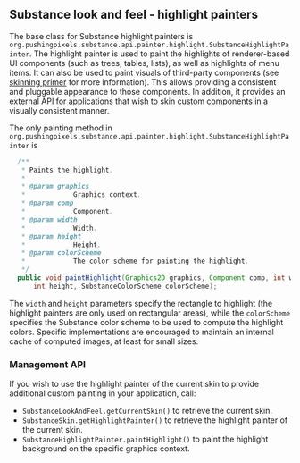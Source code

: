 ## Substance look and feel - highlight painters

The base class for Substance highlight painters is `org.pushingpixels.substance.api.painter.highlight.SubstanceHighlightPainter`. The highlight painter is used to paint the highlights of renderer-based UI components (such as trees, tables, lists), as well as highlights of menu items. It can also be used to paint visuals of third-party components (see [skinning primer](custom-skinning.md) for more information). This allows providing a consistent and pluggable appearance to those components. In addition, it provides an external API for applications that wish to skin custom components in a visually consistent manner.

The only painting method in `org.pushingpixels.substance.api.painter.highlight.SubstanceHighlightPainter` is

```java
  /**
   * Paints the highlight.
   *
   * @param graphics
   *            Graphics context.
   * @param comp
   *            Component.
   * @param width
   *            Width.
   * @param height
   *            Height.
   * @param colorScheme
   *            The color scheme for painting the highlight.
   */
  public void paintHighlight(Graphics2D graphics, Component comp, int width,
      int height, SubstanceColorScheme colorScheme);
```

The `width` and `height` parameters specify the rectangle to highlight (the highlight painters are only used on rectangular areas), while the `colorScheme` specifies the Substance color scheme to be used to compute the highlight colors. Specific implementations are encouraged to maintain an internal cache of computed images, at least for small sizes.

### Management API

If you wish to use the highlight painter of the current skin to provide additional custom painting in your application, call:

* `SubstanceLookAndFeel.getCurrentSkin()` to retrieve the current skin.
* `SubstanceSkin.getHighlightPainter()` to retrieve the highlight painter of the current skin.
* `SubstanceHighlightPainter.paintHighlight()` to paint the highlight background on the specific graphics context.
